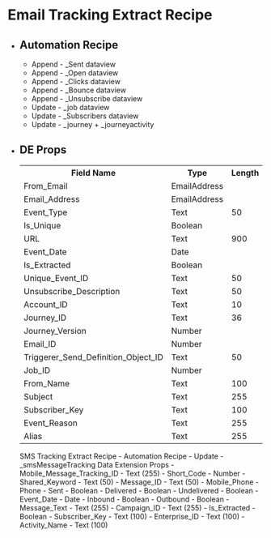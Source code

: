 <h1>Email Tracking Extract Recipe</h1>
    <ul>
        <li><h2>Automation Recipe</h2></li>
        <ul>
            <li>Append - _Sent dataview</li>
            <li>Append - _Open dataview</li>
            <li>Append - _Clicks dataview</li>
            <li>Append - _Bounce dataview</li>
            <li>Append - _Unsubscribe dataview</li>
            <li>Update - _job dataview</li>
            <li>Update - _Subscribers dataview</li>
            <li>Update - _journey + _journeyactivity</li>
        </ul>
        <li><h2>DE Props</h2></li>
        <table>
            <tr>
                <th>Field Name</th>
                <th>Type</th>
                <th>Length</th>
            </tr>
            <tr>
                <td>From_Email</td>
                <td>EmailAddress</td>
                <td></td>
            </tr>
            <tr>
                <td>Email_Address</td>
                <td>EmailAddress</td>
                <td></td>
            </tr>
            <tr>
                <td>Event_Type</td>
                <td>Text</td>
                <td>50</td>
            </tr>
            <tr>
                <td>Is_Unique</td>
                <td>Boolean</td>
                <td></td>
            </tr>
            <tr>
                <td>URL</td>
                <td>Text</td>
                <td>900</td>
            </tr>
            <tr>
                <td>Event_Date</td>
                <td>Date</td>
                <td></td>
            </tr>
            <tr>
                <td>Is_Extracted</td>
                <td>Boolean</td>
                <td></td>
            </tr>
            <tr>
                <td>Unique_Event_ID</td>
                <td>Text</td>
                <td>50</td>
            </tr>
            <tr>
                <td>Unsubscribe_Description</td>
                <td>Text</td>
                <td>50</td>
            </tr>
            <tr>
                <td>Account_ID</td>
                <td>Text</td>
                <td>10</td>
            </tr>
            <tr>
                <td>Journey_ID</td>
                <td>Text</td>
                <td>36</td>
            </tr>
            <tr>
                <td>Journey_Version</td>
                <td>Number</td>
                <td></td>
            </tr>
            <tr>
                <td>Email_ID</td>
                <td>Number</td>
                <td></td>
            </tr>
            <tr>
                <td>Triggerer_Send_Definition_Object_ID</td>
                <td>Text</td>
                <td>50</td>
            </tr>
            <tr>
                <td>Job_ID</td>
                <td>Number</td>
                <td></td>
            </tr>
            <tr>
                <td>From_Name</td>
                <td>Text</td>
                <td>100</td>
            </tr>
            <tr>
                <td>Subject</td>
                <td>Text</td>
                <td>255</td>
            </tr>
            <tr>
                <td>Subscriber_Key</td>
                <td>Text</td>
                <td>100</td>
            </tr>
            <tr>
                <td>Event_Reason</td>
                <td>Text</td>
                <td>255</td>
            </tr>
            <tr>
                <td>Alias</td>
                <td>Text</td>
                <td>255</td>
            </tr>
        </table>


SMS Tracking Extract Recipe
    - Automation Recipe
        - Update - _smsMessageTracking
    Data Extension Props 
        - Mobile_Message_Tracking_ID - Text (255)
        - Short_Code - Number 
        - Shared_Keyword - Text (50)
        - Message_ID - Text (50)
        - Mobile_Phone - Phone
        - Sent - Boolean 
        - Delivered - Boolean 
        - Undelivered - Boolean 
        - Event_Date - Date
        - Inbound - Boolean 
        - Outbound - Boolean 
        - Message_Text - Text (255)
        - Campaign_ID - Text (255)
        - Is_Extracted - Boolean 
        - Subscriber_Key - Text (100) 
        - Enterprise_ID - Text (100)
        - Activity_Name - Text (100)
        
    
